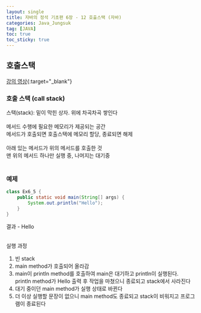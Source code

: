 ```yaml
---
layout: single
title: 자바의 정석 기초편 6장 - 12 호출스택 (자바)
categories: Java_Jungsuk
tag: [JAVA]
toc: true
toc_sticky: true
---
```


## 호출스택
[강의 영상](https://youtu.be/-mqL3LJ4iVc){:target="_blank"}

### 호출 스택 (call stack)
스택(stack): 밑이 막힌 상자. 위에 차곡차곡 쌓인다 <br/>
<br/>
메서드 수행에 필요한 메모리가 제공되는 공간 <br/>
메서드가 호출되면 호출스택에 메모리 할당, 종료되면 해제 <br/>
<br/>
아래 있는 메서드가 위의 메서드를 호출한 것 <br/>
맨 위의 메서드 하나만 실행 중, 나머지는 대기중 <br/>
<br/>

### 예제
```java
class Ex6_5 {
    public static void main(String[] args) {
        System.out.println("Hello");
    }
}
```
결과 - Hello <br/>
<br/>

실행 과정 <br/>

1. 빈 stack
2. main method가 호출되어 올라감
3. main이 println method를 호출하여 main은 대기하고 println이 실행된다. <br/> println method가 Hello 출력 후 작업을 마쳤으니 종료되고 stack에서 사라진다
4. 대기 중이던 main method가 실행 상태로 바뀐다
5. 더 이상 실행할 문장이 없으니 main method도 종료되고 stack이 비워지고 프로그램이 종료된다